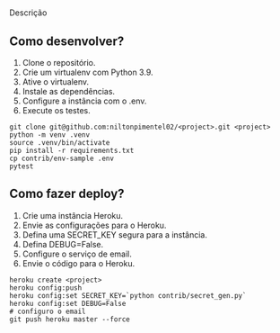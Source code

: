 # <project>

Descrição

## Como desenvolver?

1. Clone o repositório.
2. Crie um virtualenv com Python 3.9.
3. Ative o virtualenv.
4. Instale as dependências.
5. Configure a instância com o .env.
6. Execute os testes.

```console
git clone git@github.com:niltonpimentel02/<project>.git <project>
python -m venv .venv
source .venv/bin/activate
pip install -r requirements.txt
cp contrib/env-sample .env
pytest
```

## Como fazer deploy?

1. Crie uma instância Heroku.
2. Envie as configurações para o Heroku.
3. Defina uma SECRET_KEY segura para a instância.
4. Defina DEBUG=False.
5. Configure o serviço de email.
6. Envie o código para o Heroku.

```console
heroku create <project>
heroku config:push
heroku config:set SECRET_KEY=`python contrib/secret_gen.py`  
heroku config:set DEBUG=False  
# configuro o email  
git push heroku master --force  
```
